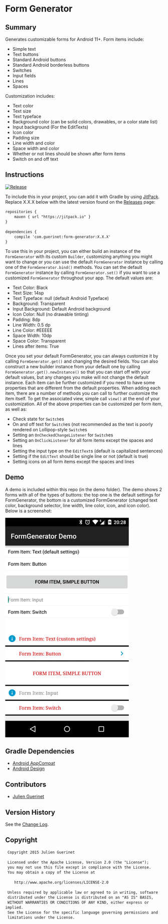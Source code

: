 # Form Generator

## Summary
Generates customizable forms for Android 11+. Form items include:

* Simple text
* Text buttons
* Standard Android buttons
* Standard Android borderless buttons
* Switches
* Input fields
* Lines
* Spaces

Customization includes:

* Text color
* Text size
* Text typeface
* Background color (can be solid colors, drawables, or a color state list)
* Input background (For the EditTexts)
* Icon color
* Padding size
* Line width and color
* Space width and color
* Whether or not lines should be shown after form items
* Switch on and off text

## Instructions
[![Release](https://jitpack.io/v/com.guerinet/form-generator.svg)](https://jitpack.io/#com.guerinet/form-generator)

To include this in your project, you can add it with Gradle by using [JitPack](https://jitpack.io).
Replace X.X.X below with the latest version found on the [Releases](https://github.com/jguerinet/form-generator/releases) page:

    repositories {
        maven { url "https://jitpack.io" }
    }

	dependencies {
	    compile 'com.guerinet:form-generator:X.X.X'
	}

To use this in your project, you can either build an instance of the `FormGenerator` with its custom `Builder`, customizing
anything you might want to change or you can use the default `FormGenerator` instance by calling one of the `FormGenerator.bind()` methods.
You can set the default `FormGenerator` instance by calling `FormGenerator.set()` if you want to use a customized `FormGenerator` throughout your app. The default values are:

* Text Color: Black
* Text Size: 14sp
* Text Typeface: null (default Android Typeface)
* Background: Transparent
* Input Background: Default Android background
* Icon Color: Null (no drawable tinting)
* Padding: 8dp
* Line Width: 0.5 dp
* Line Color: #EEEEE
* Space Width: 10dp
* Space Color: Transparent
* Lines after items: True

Once you set your default FormGenerator, you can always customize it by calling `FormGenerator.get()` and changing the desired fields. You can also construct a new builder instance from your default one by calling
`FormGenerator.get().newInstance()` so that you can start off with your default values, but any changes you make will not change the default instance.
Each item can be further customized if you need to have some properties that are different from the default properties. When adding each item, there are a number of methods you can call to further customize the item itself.
To get the associated view, simple call `view()` at the end of your customization. All of the above properties can be customized per form item, as well as:

* Check state for `Switch`es
* On and off text for `Switch`es (not recommended as the text is poorly rendered on Lollipop-style `Switch`es
* Setting an `OnCheckedChangeListener` for `Switch`es
* Setting an `OnClickListener` for all form items except the spaces and lines
* Setting the input type on the `EditText`s (default is capitalized sentences)
* Setting if the `EditText` should be single line or not (default is true)
* Setting icons on all form items except the spaces and lines

## Demo
A demo is included within this repo (in the demo folder). The demo shows 2 forms with all of the types of buttons:
the top one is the default settings for FormGenerator, the bottom is a customized FormGenerator (changed text color, background selector, line width, line color, icon, and icon color). Below is a screenshot:

![Demo Screenshot](assets/demo_screenshot.png)

## Gradle Dependencies
* [Android AppCompat](http://developer.android.com/tools/support-library/features.html#v7-appcompat)
* [Android Design](http://developer.android.com/tools/support-library/features.html#design)

## Contributors
* [Julien Guerinet](https://github.com/jguerinet)

## Version History
See the [Change Log](CHANGELOG.md).

## Copyright
	 Copyright 2015 Julien Guerinet

	 Licensed under the Apache License, Version 2.0 (the "License");
	 you may not use this file except in compliance with the License.
	 You may obtain a copy of the License at

	    http://www.apache.org/licenses/LICENSE-2.0

	 Unless required by applicable law or agreed to in writing, software
	 distributed under the License is distributed on an "AS IS" BASIS,
	 WITHOUT WARRANTIES OR CONDITIONS OF ANY KIND, either express or implied.
	 See the License for the specific language governing permissions and
	 limitations under the License.
